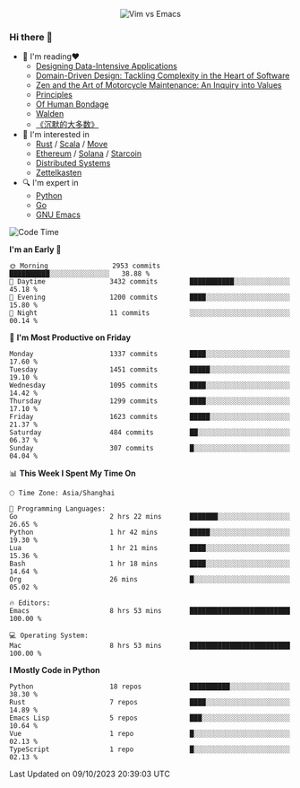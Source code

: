 <p align="center">
    <img src="https://gist.githubusercontent.com/coldnight/e696baffb094e71c96cb302118878eae/raw/40ea5053a6f66cc65f90f437e4173497da225958/banner.gif" alt="Vim vs Emacs" />
</p>

### Hi there 👋

- 📖 I'm reading❤️
    + [Designing Data-Intensive Applications](https://www.oreilly.com/library/view/designing-data-intensive-applications/9781491903063/)
    + [Domain-Driven Design: Tackling Complexity in the Heart of Software](https://www.dddcommunity.org/book/evans_2003/)
    + [Zen and the Art of Motorcycle Maintenance: An Inquiry into Values](https://en.wikipedia.org/wiki/Zen_and_the_Art_of_Motorcycle_Maintenance)
    + [Principles](https://www.principles.com/)
    + [Of Human Bondage](https://en.wikipedia.org/wiki/Of_Human_Bondage)
    + [Walden](https://en.wikipedia.org/wiki/Walden)
    + [《沉默的大多数》](https://en.wikipedia.org/wiki/Silent_majority)
- 🌱 I'm interested in
    + [Rust](https://www.rust-lang.org/) / [Scala](https://www.scala-lang.org/) / [Move](https://github.com/move-language/move/)
    + [Ethereum](https://ethereum.org/en/) / [Solana](https://solana.com/) / [Starcoin](https://github.com/starcoinorg/starcoin)
	+ [Distributed Systems](https://www.linuxzen.com/notes/topics/20200320174417_%E5%88%86%E5%B8%83%E5%BC%8F/)
	+ [Zettelkasten](https://www.linuxzen.com/notes/notes/20220120080920-slip_box/)
- 🔍 I'm expert in
    + [Python](https://www.python.org/)
    + [Go](https://go.dev/)
    + [GNU Emacs](https://www.gnu.org/software/emacs/)

<!--START_SECTION:waka-->
![Code Time](http://img.shields.io/badge/Code%20Time-2%2C409%20hrs%2031%20mins-blue)

**I'm an Early 🐤** 

```text
🌞 Morning                2953 commits        ██████████░░░░░░░░░░░░░░░   38.88 % 
🌆 Daytime                3432 commits        ███████████░░░░░░░░░░░░░░   45.18 % 
🌃 Evening                1200 commits        ████░░░░░░░░░░░░░░░░░░░░░   15.80 % 
🌙 Night                  11 commits          ░░░░░░░░░░░░░░░░░░░░░░░░░   00.14 % 
```
📅 **I'm Most Productive on Friday** 

```text
Monday                   1337 commits        ████░░░░░░░░░░░░░░░░░░░░░   17.60 % 
Tuesday                  1451 commits        █████░░░░░░░░░░░░░░░░░░░░   19.10 % 
Wednesday                1095 commits        ████░░░░░░░░░░░░░░░░░░░░░   14.42 % 
Thursday                 1299 commits        ████░░░░░░░░░░░░░░░░░░░░░   17.10 % 
Friday                   1623 commits        █████░░░░░░░░░░░░░░░░░░░░   21.37 % 
Saturday                 484 commits         ██░░░░░░░░░░░░░░░░░░░░░░░   06.37 % 
Sunday                   307 commits         █░░░░░░░░░░░░░░░░░░░░░░░░   04.04 % 
```


📊 **This Week I Spent My Time On** 

```text
🕑︎ Time Zone: Asia/Shanghai

💬 Programming Languages: 
Go                       2 hrs 22 mins       ███████░░░░░░░░░░░░░░░░░░   26.65 % 
Python                   1 hr 42 mins        █████░░░░░░░░░░░░░░░░░░░░   19.30 % 
Lua                      1 hr 21 mins        ████░░░░░░░░░░░░░░░░░░░░░   15.36 % 
Bash                     1 hr 18 mins        ████░░░░░░░░░░░░░░░░░░░░░   14.64 % 
Org                      26 mins             █░░░░░░░░░░░░░░░░░░░░░░░░   05.02 % 

🔥 Editors: 
Emacs                    8 hrs 53 mins       █████████████████████████   100.00 % 

💻 Operating System: 
Mac                      8 hrs 53 mins       █████████████████████████   100.00 % 
```

**I Mostly Code in Python** 

```text
Python                   18 repos            ██████████░░░░░░░░░░░░░░░   38.30 % 
Rust                     7 repos             ████░░░░░░░░░░░░░░░░░░░░░   14.89 % 
Emacs Lisp               5 repos             ███░░░░░░░░░░░░░░░░░░░░░░   10.64 % 
Vue                      1 repo              █░░░░░░░░░░░░░░░░░░░░░░░░   02.13 % 
TypeScript               1 repo              █░░░░░░░░░░░░░░░░░░░░░░░░   02.13 % 
```




 Last Updated on 09/10/2023 20:39:03 UTC
<!--END_SECTION:waka-->
